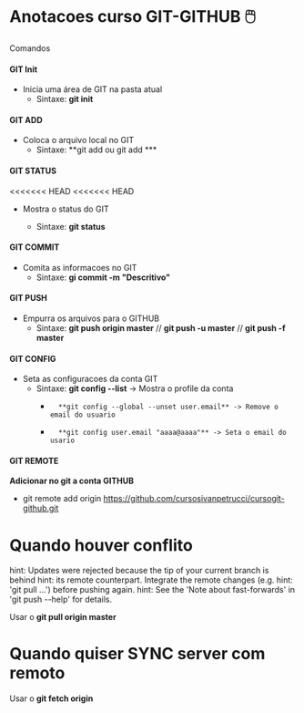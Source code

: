 ﻿# Anotacoes curso GIT-GITHUB :computer_mouse:

Comandos 

#### GIT Init

- Inicia uma área de GIT na pasta atual
  - Sintaxe:  **git init**

#### GIT ADD

- Coloca o arquivo local no GIT
  - Sintaxe: **git add <arquivo> ou git add ***

#### GIT STATUS

<<<<<<< HEAD
<<<<<<< HEAD

- Mostra o status do GIT

  - Sintaxe: **git status**

  

#### GIT COMMIT

- Comita as informacoes no GIT
  - Sintaxe: **gi commit -m "Descritivo"**

#### GIT PUSH

- Empurra os arquivos para o GITHUB
  - Sintaxe: **git push origin master** //  **git push -u master** //  **git push -f master**



#### GIT CONFIG

- Seta as configuracoes da conta GIT
  - Sintaxe:  **git config --list** -> Mostra o profile da conta
    - 		**git config --global --unset user.email** -> Remove o email do usuario
    - 		**git config user.email "aaaa@aaaa"** -> Seta o email do usario

#### GIT REMOTE

**Adicionar no git a conta GITHUB**

- git remote add origin https://github.com/cursosivanpetrucci/cursogit-github.git



# Quando houver conflito

hint: Updates were rejected because the tip of your current branch is behind
hint: its remote counterpart. Integrate the remote changes (e.g.
hint: 'git pull ...') before pushing again.
hint: See the 'Note about fast-forwards' in 'git push --help' for details.



Usar o **git pull origin master**


# Quando quiser SYNC server com remoto

Usar o **git fetch origin**

